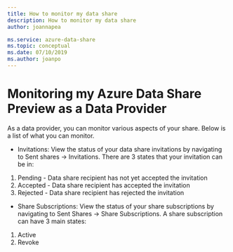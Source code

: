 ```yaml
---
title: How to monitor my data share
description: How to monitor my data share
author: joannapea

ms.service: azure-data-share
ms.topic: conceptual
ms.date: 07/10/2019
ms.author: joanpo
---
```

# Monitoring my Azure Data Share Preview as a Data Provider 
As a data provider, you can monitor various aspects of your share. Below is a list of what you can monitor.

* Invitations: View the status of your data share invitations by navigating to Sent shares -> Invitations. There are 3 states that your invitation can be in:
1. Pending - Data share recipient has not yet accepted the invitation
1. Accepted - Data share recipient has accepted the invitation
1. Rejected - Data share recipient has rejected the invitation 

* Share Subscriptions: View the status of your share subscriptions by navigating to Sent Shares -> Share Subscriptions. A share subscription can have 3 main states: 
1. Active
1. Revoke